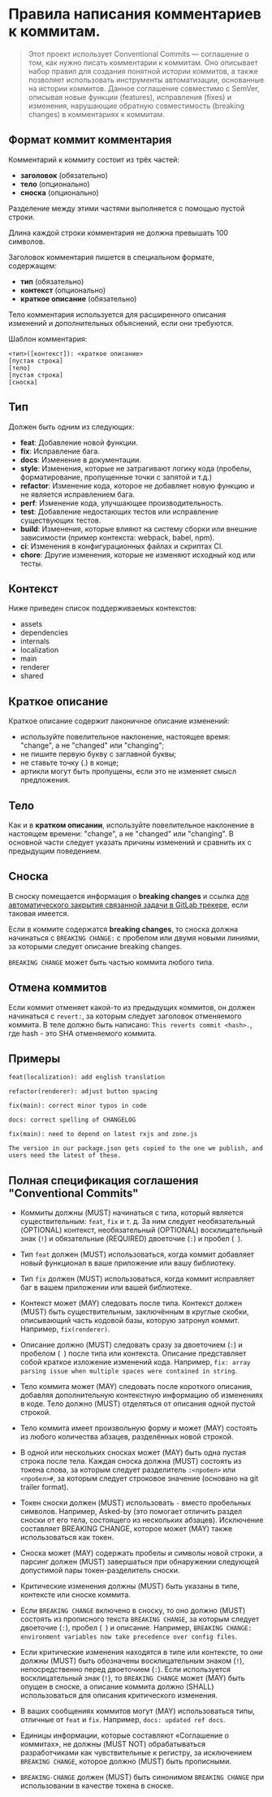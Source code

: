 # Правила написания комментариев к коммитам.

> Этот проект использует Conventional Commits — соглашение о том, как нужно писать комментарии к коммитам. Оно описывает
> набор правил для создания понятной истории коммитов, а также позволяет использовать инструменты автоматизации,
> основанные на истории коммитов. Данное соглашение совместимо с SemVer, описывая новые функции (features),
> исправления (fixes) и изменения, нарушающие обратную совместимость (breaking changes) в комментариях к коммитам.

## Формат коммит комментария

Комментарий к коммиту состоит из трёх частей:

- **заголовок** (обязательно)
- **тело** (опционально)
- **сноска** (опционально)

Разделение между этими частями выполняется с помощью пустой строки.

Длина каждой строки комментария не должна превышать 100 символов.

Заголовок комментария пишется в специальном формате, содержащем:

- **тип** (обязательно)
- **контекст** (опционально)
- **краткое описание** (обязательно)

Тело комментария используется для расширенного описания изменений и дополнительных объяснений, если они требуются.

Шаблон комментария:

```
<тип>([контекст]): <краткое описание>
[пустая строка]
[тело]
[пустая строка]
[сноска]
```

## Тип

Должен быть одним из следующих:

- **feat**: Добавление новой функции.
- **fix**: Исправление бага.
- **docs**: Изменение в документации.
- **style**: Изменения, которые не затрагивают логику кода (пробелы, форматирование, пропущенные точки с запятой и т.д.)
- **refactor**: Изменение кода, которое не добавляет новую функцию и не является исправлением бага.
- **perf**: Изменение кода, улучшающее производительность.
- **test**: Добавление недостающих тестов или исправление существующих тестов.
- **build**: Изменения, которые влияют на систему сборки или внешние зависимости (пример контекста: webpack, babel, npm).
- **ci**: Изменения в конфигурационных файлах и скриптах CI.
- **chore**: Другие изменения, которые не изменяют исходный код или тесты.

## Контекст

Ниже приведен список поддерживаемых контекстов:

- assets
- dependencies
- internals
- localization
- main
- renderer
- shared

## Краткое описание

Краткое описание содержит лаконичное описание изменений:

- используйте повелительное наклонение, настоящее время: "change", а не "changed" или "changing";
- не пишите первую букву с заглавной буквы;
- не ставьте точку (.) в конце;
- артикли могут быть пропущены, если это не изменяет смысл предложения.

## Тело

Как и в **кратком описании**, используйте повелительное наклонение в настоящем времени: "change", а не "changed" или "changing".
В основной части следует указать причины изменений и сравнить их с предыдущим поведением.

## Сноска

В сноску помещается информация о **breaking changes** и ссылка
[для автоматического закрытия связанной задачи в GitLab трекере](https://docs.gitlab.com/ee/user/project/issues/managing_issues.html#closing-issues-automatically),
если таковая имеется.

Если в коммите содержатся **breaking changes**, то сноска должна начинаться с `BREAKING CHANGE:`
с пробелом или двумя новыми линиями, за которыми следует описание breaking changes.

`BREAKING CHANGE` может быть частью коммита любого типа.

## Отмена коммитов

Если коммит отменяет какой-то из предыдущих коммитов, он должен начинаться с `revert:`, за которым следует заголовок
отменяемого коммита. В теле должно быть написано: `This reverts commit <hash>.`, где hash - это SHA отменяемого коммита.

## Примеры

```
feat(localization): add english translation
```

```
refactor(renderer): adjust button spacing
```

```
fix(main): correct minor typos in code
```

```
docs: correct spelling of CHANGELOG
```

```
fix(main): need to depend on latest rxjs and zone.js

The version in our package.json gets copied to the one we publish, and users need the latest of these.
```

## Полная спецификация соглашения "Conventional Commits"

- Коммиты должны (MUST) начинаться с типа, который является существительным: `feat`, `fix` и т. д. За ним следует необязательный
  (OPTIONAL) контекст, необязательный (OPTIONAL) восклицательный знак (`!`) и обязательные (REQUIRED) двоеточие (`:`) и пробел (` `).

- Тип `feat` должен (MUST) использоваться, когда коммит добавляет новый функционал в ваше приложение или вашу библиотеку.

- Тип `fix` должен (MUST) использоваться, когда коммит исправляет баг в вашем приложении или вашей библиотеке.

- Контекст может (MAY) следовать после типа. Контекст должен (MUST) быть существительным, заключённым в круглые скобки,
  описывающий часть кодовой базы, которую затронул коммит. Например, `fix(renderer)`.

- Описание должно (MUST) следовать сразу за двоеточием (`:`) и пробелом (` `) после типа или контекста. Описание представляет
  собой краткое изложение изменений кода. Например, `fix: array parsing issue when multiple spaces were contained in string`.

- Тело коммита может (MAY) следовать после короткого описания, добавляя дополнительную контекстную информацию об изменениях
  в коде. Тело должно (MUST) отделяться от описания одной пустой строкой.

- Тело коммита имеет произвольную форму и может (MAY) состоять из любого количества абзацев, разделённых новой строкой.

- В одной или нескольких сносках может (MAY) быть одна пустая строка после тела. Каждая сноска должна (MUST) состоять из
  токена слова, за которым следует разделитель `:<пробел>` или `<пробел>#`, за которым следует строковое значение
  (основано на git trailer format).

- Токен сноски должен (MUST) использовать `-` вместо пробельных символов. Например, Asked-by (это помогает отличить раздел
  сноски от его тела, состоящего из нескольких абзацев). Исключение составляет BREAKING CHANGE,
  которое может (MAY) также использоваться как токен.

- Сноска может (MAY) содержать пробелы и символы новой строки, а парсинг должен (MUST) завершаться при обнаружении следующей
  допустимой пары токен-разделитель сноски.

- Критические изменения должны (MUST) быть указаны в типе, контексте или сноске коммита.

- Если `BREAKING CHANGE` включено в сноску, то оно должно (MUST) состоять из прописного текста `BREAKING CHANGE`, за которым
  следует двоеточие (`:`), пробел (` `) и описание.
  Например, `BREAKING CHANGE: environment variables now take precedence over config files`.

- Если критические изменения находятся в типе или контексте, то они должны (MUST) быть обозначены восклицательным знаком (`!`),
  непосредственно перед двоеточием (`:`). Если используется восклицательный знак (`!`), то `BREAKING CHANGE` может (MAY)
  быть опущен в сноске, а описание коммита должно (SHALL) использоваться для описания критического изменения.

- В ваших сообщениях коммитов могут (MAY) использоваться типы, отличные от `feat` и `fix`. Например, `docs: updated ref docs`.

- Единицы информации, которые составляют «Соглашение о коммитах», не должны (MUST NOT) обрабатываться разработчиками как
  чувствительные к регистру, за исключением `BREAKING CHANGE`, которое должно (MUST) быть прописными.

- `BREAKING-CHANGE` должен (MUST) быть синонимом `BREAKING CHANGE` при использовании в качестве токена в сноске.
